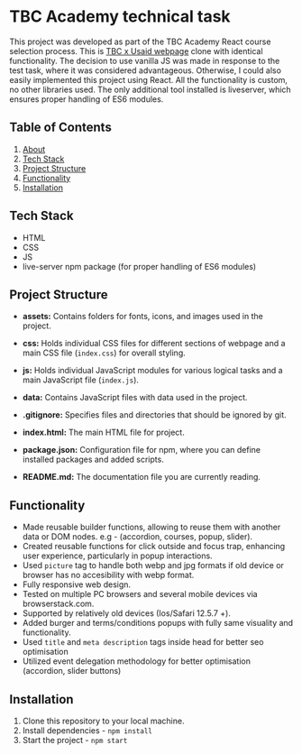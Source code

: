 # TBC Academy technical task

This project was developed as part of the TBC Academy React course selection process. This is [TBC x Usaid webpage](https://www.tbcacademy.ge/usaid) clone with identical functionality.
The decision to use vanilla JS was made in response to the test task, where it was considered advantageous. Otherwise, I could also easily implemented this project using React.
All the functionality is custom, no other libraries used. The only additional tool installed is liveserver, which ensures proper handling of ES6 modules.

## Table of Contents

1. [About](#tbc-academy-technical-task)
2. [Tech Stack](#tech-stack)
3. [Project Structure](#project-structure)
4. [Functionality](#functionality)
5. [Installation](#installation)

## Tech Stack

- HTML
- CSS
- JS
- live-server npm package (for proper handling of ES6 modules)

## Project Structure

- **assets:** Contains folders for fonts, icons, and images used in the project.

- **css:** Holds individual CSS files for different sections of webpage and a main CSS file (`index.css`) for overall styling.

- **js:** Holds individual JavaScript modules for various logical tasks and a main JavaScript file (`index.js`).

- **data:** Contains JavaScript files with data used in the project.

- **.gitignore:** Specifies files and directories that should be ignored by git.

- **index.html:** The main HTML file for project.

- **package.json:** Configuration file for npm, where you can define installed packages and added scripts.

- **README.md:** The documentation file you are currently reading.

## Functionality

- Made reusable builder functions, allowing to reuse them with another data or DOM nodes. e.g - (accordion, courses, popup, slider).
- Created reusable functions for click outside and focus trap, enhancing user experience, particularly in popup interactions.
- Used `picture` tag to handle both webp and jpg formats if old device or browser has no accesibility with webp format.
- Fully responsive web design.
- Tested on multiple PC browsers and several mobile devices via browserstack.com.
- Supported by relatively old devices (Ios/Safari 12.5.7 +).
- Added burger and terms/conditions popups with fully same visuality and functionality.
- Used `title` and `meta description` tags inside head for better seo optimisation
- Utilized event delegation methodology for better optimisation (accordion, slider buttons)

## Installation

1. Clone this repository to your local machine.
2. Install dependencies - `npm install`
3. Start the project - `npm start`
